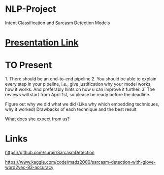 # NLP-Project
Intent Classification and Sarcasm Detection Models


# [Presentation Link](https://www.canva.com/design/DAF7dJUVn7E/-l4CWH2qrIBv2teAzdm01A/view?utm_content=DAF7dJUVn7E&utm_campaign=designshare&utm_medium=link&utm_source=editor)

# TO Present
1.⁠ ⁠There should be an end-to-end pipeline
2.⁠ ⁠You should be able to explain every step in your pipeline, i.e., give justification why your model works, how it works. And preferably hints on how u can improve it further.
3.⁠ ⁠⁠The reviews will start from April 1st, so please be ready before the deadline.

Figure out why we did what we did (Like why which embedding techniques, why it worked)
Drawbacks of each technique and the best result

What does she expect from us?

# Links

https://github.com/surajr/SarcasmDetection

https://www.kaggle.com/code/madz2000/sarcasm-detection-with-glove-word2vec-83-accuracy
